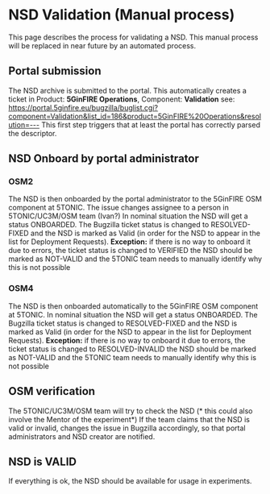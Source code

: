 <!-- TITLE: NSD Validation -->
<!-- SUBTITLE: Internal process for a NSD Validation -->

# NSD Validation (Manual process)

This page describes the process for validating a NSD. This manual process will be replaced in near future by an automated process.

## Portal submission
The NSD archive is submitted to the portal. This automatically creates a ticket in  Product: **5GinFIRE Operations**, Component: **Validation**   see: https://portal.5ginfire.eu/bugzilla/buglist.cgi?component=Validation&list_id=186&product=5GinFIRE%20Operations&resolution=---
This first step triggers that at least the portal has correctly parsed the descriptor.
## NSD Onboard by portal administrator

### OSM2
The NSD is then onboarded by the portal administrator to the 5GinFIRE OSM component at 5TONIC. 
The issue changes assignee to a person in 5TONIC/UC3M/OSM team (Ivan?)
In nominal situation the NSD will get a status ONBOARDED. The Bugzilla ticket status is changed to RESOLVED-FIXED and the NSD is marked as Valid (in order for the NSD to appear in the list for Deployment Requests).
**Exception:** if there is no way to onboard it due to errors, the ticket status is changed to VERIFIED the NSD should be marked as NOT-VALID and the 5TONIC team needs to manually identify why this is not possible

### OSM4
The NSD is then onboarded automatically to the 5GinFIRE OSM component at 5TONIC. 
In nominal situation the NSD will get a status ONBOARDED. The Bugzilla ticket status is changed to RESOLVED-FIXED and the NSD is marked as Valid (in order for the NSD to appear in the list for Deployment Requests).
**Exception:** if there is no way to onboard it due to errors, the ticket status is changed to RESOLVED-INVALID the NSD should be marked as NOT-VALID and the 5TONIC team needs to manually identify why this is not possible

## OSM verification
The 5TONIC/UC3M/OSM team will try to check the NSD (* this could also involve the Mentor of the experiment*)
If the team claims that the NSD is valid or invalid, changes the issue in Bugzilla accordingly, so that portal administrators and NSD creator are notified.

## NSD is VALID
If everything is ok, the NSD should be available for usage in experiments.